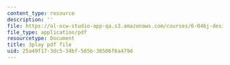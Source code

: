 ```yaml
---
content_type: resource
description: ''
file: https://ol-ocw-studio-app-qa.s3.amazonaws.com/courses/6-046j-design-and-analysis-of-algorithms-spring-2015/25a49f173dc534bf565b38506f6a479d_krZI60lKPek.pdf
file_type: application/pdf
resourcetype: Document
title: 3play pdf file
uid: 25a49f17-3dc5-34bf-565b-38506f6a479d
---
```


